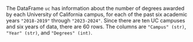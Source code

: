 The DataFrame `uc` has information about the number of degrees awarded by each University of California campus, for each of the past six academic years `"2018-2019"` through `"2023-2024"`. Since there are ten UC campuses and six years of data, there are 60 rows. The columns are `"Campus" (str)`, `"Year" (str)`, and `"Degrees" (int)`.